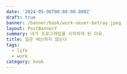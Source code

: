 ```yaml
---
date: '2024-05-06T00:00:00.000Z'
draft: true
banner: /banner/book/work-never-betray.jpeg
layout: PostBannerY
summary: 내가 프로그래밍을 시작하게 된 이유.
title: 일은 배신하지 않는다
tags:
  - life
  - work
category: book
---
```

